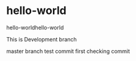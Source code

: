 # hello-world
hello-worldhello-world

This is Development branch 

master branch test commit
first checking commit
